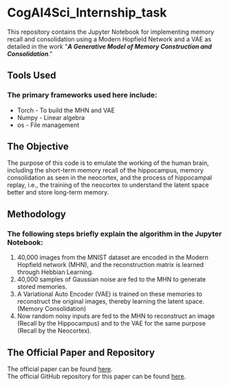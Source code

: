 # CogAI4Sci_Internship_task
This repository contains the Jupyter Notebook for implementing memory recall and consolidation using a Modern Hopfield Network and a VAE as detailed in the work "***A Generative Model of Memory Construction and Consolidation***."

## Tools Used
### The primary frameworks used here include:
* Torch - To build the MHN and VAE
* Numpy - Linear algebra
* os - File management

## The Objective
The purpose of this code is to emulate the working of the human brain, including the short-term memory recall of the hippocampus, memory consolidation as seen in the neocortex, and the process of hippocampal replay, i.e., the training of the neocortex to understand the latent space better and store long-term memory.

## Methodology
### The following steps briefly explain the algorithm in the Jupyter Notebook:
1. 40,000 images from the MNIST dataset are encoded in the Modern Hopfield network (MHN), and the reconstruction matrix is learned through Hebbian Learning.
2. 40,000 samples of Gaussian noise are fed to the MHN to generate stored memories.
3. A Variational Auto Encoder (VAE) is trained on these memories to reconstruct the original images, thereby learning the latent space. (Memory Consolidation)
4. Now random noisy inputs are fed to the MHN to reconstruct an image (Recall by the Hippocampus) and to the VAE for the same purpose (Recall by the Neocortex).

## The Official Paper and Repository
The official paper can be found [here](https://www.nature.com/articles/s41562-023-01799-z).  
The official GitHub repository for this paper can be found [here](https://github.com/ellie-as/generative-memory).
